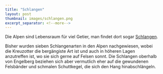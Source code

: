 ```yaml
---
title: "Schlangen"
layout: post
thumbnail: images/schlangen.png
excerpt_separator: <!--more-->
---
```


Die Alpen sind Lebensraum für viel Getier, man findet dort sogar [Schlangen](https://s.geo.admin.ch/a1d30f61f4).

Bisher wurden sieben Schlangenarten in den Alpen nachgewiesen, wobei die Kreuzotter die bergängiste Art ist und auch in höheren Lagen anzutreffen ist, wo sie sich gerne auf Felsen sonnt. Die Schlangen oberhalb von Engelberg beziehen sich aber vermutlich eher auf die gewundenen Felsbänder und schmalen Schuttkegel, die sich den Hang hinabschlängeln.